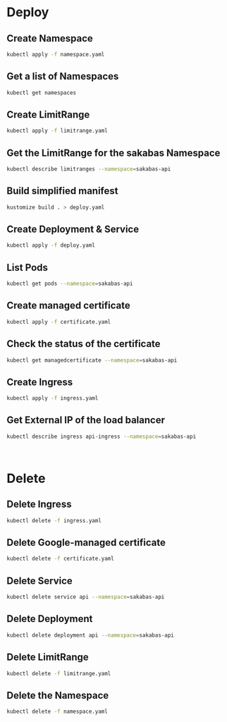 # Deploy
## Create Namespace
```zsh
kubectl apply -f namespace.yaml
```
## Get a list of Namespaces
```zsh
kubectl get namespaces
```
## Create LimitRange
```zsh
kubectl apply -f limitrange.yaml
```
## Get the LimitRange for the sakabas Namespace
```zsh
kubectl describe limitranges --namespace=sakabas-api
```
## Build simplified manifest
```zsh
kustomize build . > deploy.yaml
```
## Create Deployment & Service
```zsh
kubectl apply -f deploy.yaml
```
## List Pods
```zsh
kubectl get pods --namespace=sakabas-api
```
## Create managed certificate
```zsh
kubectl apply -f certificate.yaml
```
## Check the status of the certificate
```zsh
kubectl get managedcertificate --namespace=sakabas-api
```
## Create Ingress
```zsh
kubectl apply -f ingress.yaml
```
## Get External IP of the load balancer
```zsh
kubectl describe ingress api-ingress --namespace=sakabas-api
```

&nbsp;

# Delete
## Delete Ingress
```zsh
kubectl delete -f ingress.yaml
```
## Delete Google-managed certificate
```zsh
kubectl delete -f certificate.yaml
```
## Delete Service
```zsh
kubectl delete service api --namespace=sakabas-api
```
## Delete Deployment
```zsh
kubectl delete deployment api --namespace=sakabas-api
```
## Delete LimitRange
```zsh
kubectl delete -f limitrange.yaml
```
## Delete the Namespace
```zsh
kubectl delete -f namespace.yaml
```
